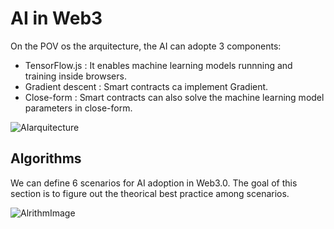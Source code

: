 # AI in Web3

On the POV os the arquitecture, the AI can adopte 3 components:

- TensorFlow.js : It enables machine learning models runnning and training inside browsers.
- Gradient descent : Smart contracts ca implement Gradient.
- Close-form : Smart contracts can also solve the machine learning model parameters in close-form.

![AIarquitecture]()

## Algorithms

We can define 6 scenarios for AI adoption in Web3.0. The goal of this section is to figure out the theorical best practice among scenarios.

![AlrithmImage]()
